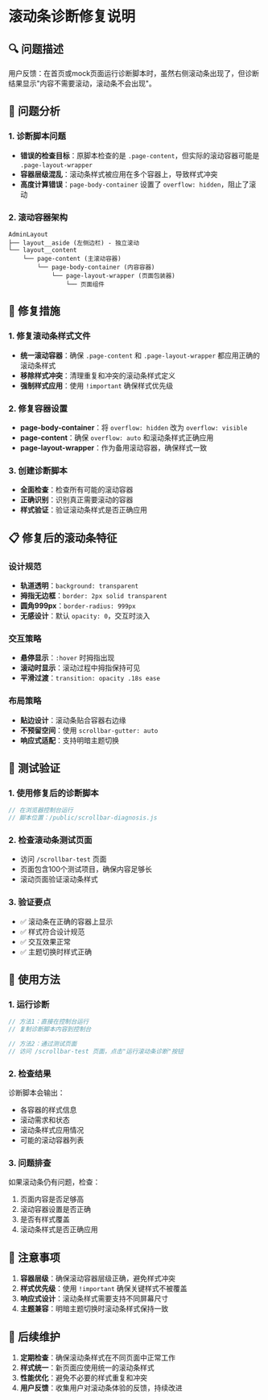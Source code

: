 # 滚动条诊断修复说明

## 🔍 问题描述

用户反馈：在首页或mock页面运行诊断脚本时，虽然右侧滚动条出现了，但诊断结果显示"内容不需要滚动，滚动条不会出现"。

## 🎯 问题分析

### 1. 诊断脚本问题
- **错误的检查目标**：原脚本检查的是 `.page-content`，但实际的滚动容器可能是 `.page-layout-wrapper`
- **容器层级混乱**：滚动条样式被应用在多个容器上，导致样式冲突
- **高度计算错误**：`page-body-container` 设置了 `overflow: hidden`，阻止了滚动

### 2. 滚动容器架构
```
AdminLayout
├── layout__aside (左侧边栏) - 独立滚动
└── layout__content
    └── page-content (主滚动容器)
        └── page-body-container (内容容器)
            └── page-layout-wrapper (页面包装器)
                └── 页面组件
```

## 🔧 修复措施

### 1. 修复滚动条样式文件
- **统一滚动容器**：确保 `.page-content` 和 `.page-layout-wrapper` 都应用正确的滚动条样式
- **移除样式冲突**：清理重复和冲突的滚动条样式定义
- **强制样式应用**：使用 `!important` 确保样式优先级

### 2. 修复容器设置
- **page-body-container**：将 `overflow: hidden` 改为 `overflow: visible`
- **page-content**：确保 `overflow: auto` 和滚动条样式正确应用
- **page-layout-wrapper**：作为备用滚动容器，确保样式一致

### 3. 创建诊断脚本
- **全面检查**：检查所有可能的滚动容器
- **正确识别**：识别真正需要滚动的容器
- **样式验证**：验证滚动条样式是否正确应用

## 📋 修复后的滚动条特征

### 设计规范
- **轨道透明**：`background: transparent`
- **拇指无边框**：`border: 2px solid transparent`
- **圆角999px**：`border-radius: 999px`
- **无感设计**：默认 `opacity: 0`，交互时淡入

### 交互策略
- **悬停显示**：`:hover` 时拇指出现
- **滚动时显示**：滚动过程中拇指保持可见
- **平滑过渡**：`transition: opacity .18s ease`

### 布局策略
- **贴边设计**：滚动条贴合容器右边缘
- **不预留空间**：使用 `scrollbar-gutter: auto`
- **响应式适配**：支持明暗主题切换

## 🧪 测试验证

### 1. 使用修复后的诊断脚本
```javascript
// 在浏览器控制台运行
// 脚本位置：/public/scrollbar-diagnosis.js
```

### 2. 检查滚动条测试页面
- 访问 `/scrollbar-test` 页面
- 页面包含100个测试项目，确保内容足够长
- 滚动页面验证滚动条样式

### 3. 验证要点
- ✅ 滚动条在正确的容器上显示
- ✅ 样式符合设计规范
- ✅ 交互效果正常
- ✅ 主题切换时样式正确

## 🚀 使用方法

### 1. 运行诊断
```javascript
// 方法1：直接在控制台运行
// 复制诊断脚本内容到控制台

// 方法2：通过测试页面
// 访问 /scrollbar-test 页面，点击"运行滚动条诊断"按钮
```

### 2. 检查结果
诊断脚本会输出：
- 各容器的样式信息
- 滚动需求和状态
- 滚动条样式应用情况
- 可能的滚动容器列表

### 3. 问题排查
如果滚动条仍有问题，检查：
1. 页面内容是否足够高
2. 滚动容器设置是否正确
3. 是否有样式覆盖
4. 滚动条样式是否正确应用

## 📝 注意事项

1. **容器层级**：确保滚动容器层级正确，避免样式冲突
2. **样式优先级**：使用 `!important` 确保关键样式不被覆盖
3. **响应式设计**：滚动条样式需要支持不同屏幕尺寸
4. **主题兼容**：明暗主题切换时滚动条样式保持一致

## 🔄 后续维护

1. **定期检查**：确保滚动条样式在不同页面中正常工作
2. **样式统一**：新页面应使用统一的滚动条样式
3. **性能优化**：避免不必要的样式重复和冲突
4. **用户反馈**：收集用户对滚动条体验的反馈，持续改进
